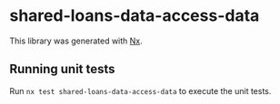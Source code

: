 # shared-loans-data-access-data

This library was generated with [Nx](https://nx.dev).

## Running unit tests

Run `nx test shared-loans-data-access-data` to execute the unit tests.
